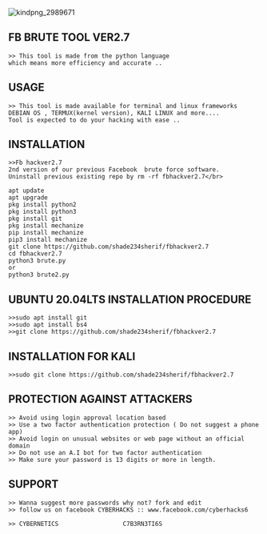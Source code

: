 ![kindpng_2989671](https://user-images.githubusercontent.com/79071277/157771495-f12b9efb-7afa-4b86-b3f5-f1354d0c79a7.png)

## FB BRUTE TOOL VER2.7
~~~
>> This tool is made from the python language
which means more efficiency and accurate ..
~~~

## USAGE 
~~~
>> This tool is made available for terminal and linux frameworks
DEBIAN OS , TERMUX(kernel version), KALI LINUX and more....
Tool is expected to do your hacking with ease .. 
~~~

## INSTALLATION
~~~
>>Fb hackver2.7
2nd version of our previous Facebook  brute force software.
Uninstall previous existing repo by rm -rf fbhackver2.7</br>

apt update
apt upgrade
pkg install python2
pkg install python3
pkg install git
pkg install mechanize
pip install mechanize
pip3 install mechanize
git clone https://github.com/shade234sherif/fbhackver2.7
cd fbhackver2.7
python3 brute.py
or 
python3 brute2.py
~~~
## UBUNTU 20.04LTS INSTALLATION PROCEDURE
~~~
>>sudo apt install git
>>sudo apt install bs4
>>git clone https://github.com/shade234sherif/fbhackver2.7
~~~

## INSTALLATION FOR KALI 
~~~
>>sudo git clone https://github.com/shade234sherif/fbhackver2.7
~~~

## PROTECTION AGAINST ATTACKERS
~~~
>> Avoid using login approval location based 
>> Use a two factor authentication protection ( Do not suggest a phone app)
>> Avoid login on unusual websites or web page without an official domain 
>> Do not use an A.I bot for two factor authentication 
>> Make sure your password is 13 digits or more in length.
~~~

## SUPPORT 
~~~
>> Wanna suggest more passwords why not? fork and edit
>> follow us on facebook CYBERHACKS :: www.facebook.com/cyberhacks6
~~~
~~~
>> CYBERNETICS                  C7B3RN3TI6S
~~~
